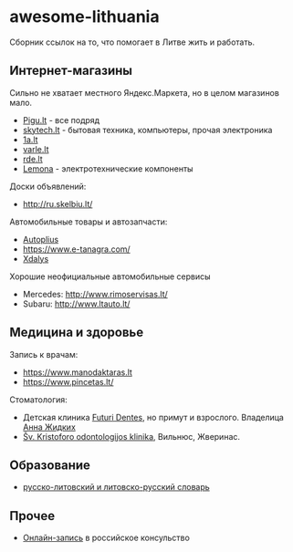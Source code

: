 # awesome-lithuania

Сборник ссылок на то, что помогает в Литве жить и работать.

## Интернет-магазины

Сильно не хватает местного Яндекс.Маркета, но в целом магазинов мало.

- [Pigu.lt](https://pigu.lt) - все подряд
- [skytech.lt](https://www.skytech.lt) - бытовая техника, компьютеры, прочая электроника
- [1a.lt](https://1a.lt)
- [varle.lt](http://varle.lt)
- [rde.lt](http://rde.lt)
- [Lemona](https://lemona.lt) - электротехнические компоненты

Доски объявлений:

- http://ru.skelbiu.lt/

Автомобильные товары и автозапчасти:

- [Autoplius](http://ru.autoplius.lt/)
- https://www.e-tanagra.com/
- [Xdalys](http://xdalys.lt)

Хорошие неофициальные автомобильные сервисы

- Mercedes: http://www.rimoservisas.lt/
- Subaru: http://www.ltauto.lt/

## Медицина и здоровье

Запись к врачам:

-  https://www.manodaktaras.lt
-  https://www.pincetas.lt/

Стоматология:

- Детская клиника [Futuri Dentes](http://facebook.com/futuri.dentes/), но примут и взрослого. Владелица [Анна Жидких](https://www.facebook.com/anna.futuri.dentes)
- [Šv. Kristoforo odontologijos klinika](kristoforoklinika.lt/en/), Вильнюс, Жверинас.

## Образование

- [русско-литовский и литовско-русский словарь](http://rulit.lt)


## Прочее

- [Онлайн-запись](http://vilnius.kdmid.ru/queue/) в российское консульство
